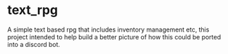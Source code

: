 # text_rpg
A simple text based rpg that includes inventory management etc, this project intended to help build a better picture of how this could be ported into a discord bot.
